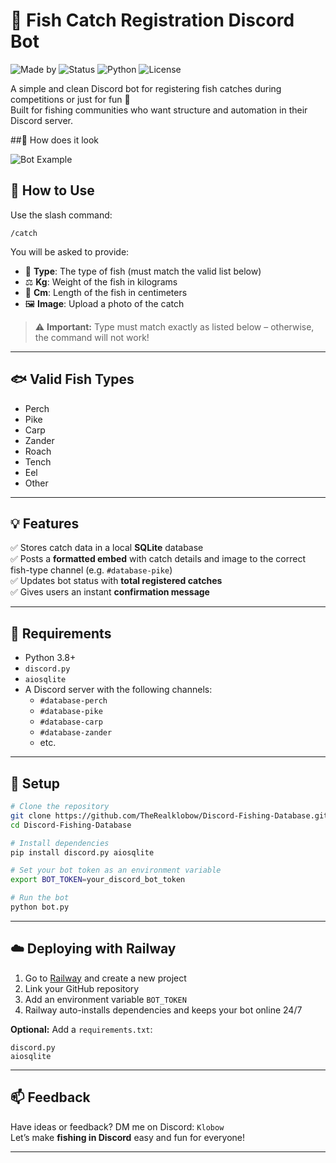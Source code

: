 # 🎣 Fish Catch Registration Discord Bot

![Made by](https://img.shields.io/badge/Made%20by-Klobow-purple)
![Status](https://img.shields.io/badge/Status-BETA-yellow)
![Python](https://img.shields.io/badge/Python-3.8%2B-blue)
![License](https://img.shields.io/badge/License-MIT-green)

A simple and clean Discord bot for registering fish catches during competitions or just for fun 🎉  
Built for fishing communities who want structure and automation in their Discord server.

##📸 How does it look

![Bot Example](https://images-ext-1.discordapp.net/external/4lJvs8DFvL0RzT0f7t4uBw7XgRlEUGGcEP_k11d9SzU/https/i.imgur.com/cJk5Ronh.jpg?format=webp&width=922&height=829)


## 🔧 How to Use

Use the slash command:

```
/catch
```

You will be asked to provide:

- 🎣 **Type**: The type of fish (must match the valid list below)
- ⚖️ **Kg**: Weight of the fish in kilograms
- 📏 **Cm**: Length of the fish in centimeters
- 🖼️ **Image**: Upload a photo of the catch

> ⚠️ **Important:** Type must match exactly as listed below – otherwise, the command will not work!

---

## 🐟 Valid Fish Types

- Perch  
- Pike  
- Carp  
- Zander  
- Roach  
- Tench  
- Eel  
- Other

---

## 💡 Features

✅ Stores catch data in a local **SQLite** database  
✅ Posts a **formatted embed** with catch details and image to the correct fish-type channel (e.g. `#database-pike`)  
✅ Updates bot status with **total registered catches**  
✅ Gives users an instant **confirmation message**

---

## 🧰 Requirements

- Python 3.8+
- `discord.py`
- `aiosqlite`
- A Discord server with the following channels:
  - `#database-perch`
  - `#database-pike`
  - `#database-carp`
  - `#database-zander`
  - etc.

---

## 🚀 Setup

```bash
# Clone the repository
git clone https://github.com/TheRealklobow/Discord-Fishing-Database.git
cd Discord-Fishing-Database

# Install dependencies
pip install discord.py aiosqlite

# Set your bot token as an environment variable
export BOT_TOKEN=your_discord_bot_token

# Run the bot
python bot.py
```

---

## ☁️ Deploying with Railway

1. Go to [Railway](https://railway.app) and create a new project  
2. Link your GitHub repository  
3. Add an environment variable `BOT_TOKEN`  
4. Railway auto-installs dependencies and keeps your bot online 24/7

**Optional:** Add a `requirements.txt`:

```
discord.py
aiosqlite
```

---

## 📫 Feedback

Have ideas or feedback? DM me on Discord: `Klobow`  
Let’s make **fishing in Discord** easy and fun for everyone!

---
